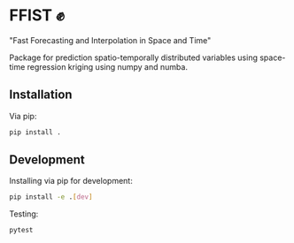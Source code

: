 # FFIST ✊

"Fast Forecasting and Interpolation in Space and Time"

Package for prediction spatio-temporally distributed variables using space-time regression kriging using numpy and numba.

## Installation

Via pip:

```sh
pip install .
```

## Development

Installing via pip for development:

```sh
pip install -e .[dev]
```

Testing:

```sh
pytest
```
